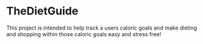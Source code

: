 # TheDietGuide

This project is intended to help track a users caloric goals and make dieting and shopping within those caloric goals easy and stress free!
